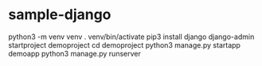 # sample-django


python3 -m venv venv
. venv/bin/activate
pip3 install django
django-admin startproject demoproject
cd demoproject 
python3 manage.py startapp demoapp
python3 manage.py runserver